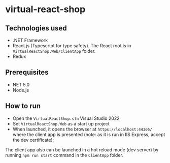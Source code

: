 # virtual-react-shop

## Technologies used
* .NET Framework
* React.js (Typescript for type safety). The React root is in `VirtualReactShop.Web/ClientApp` folder.
* Redux


## Prerequisites
* NET 5.0
* Node.js

## How to run
* Open the `VirtualReactShop.sln` Visual Studio 2022
* Set `VirtualReactShop.Web` as a start up project
* When launched, it opens the browser at `https://localhost:44305/` where the client app is presented (note: as it is run in IIS Express, accept the dev certificate);

The client app also can be launched in a hot reload mode (dev server) by running `npm run start` command in the `ClientApp` folder.

